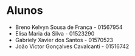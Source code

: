 # Alunos

* Breno Kelvyn Sousa de França - 01567954
* Elisa Maria da Silva - 01523290
* Gabriely Xavier dos Santos - 01570523
* João Victor Gonçalves Cavalcanti - 01516742